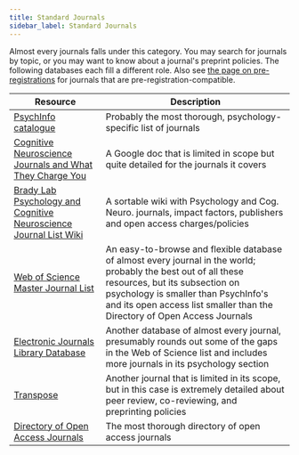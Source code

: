 ```yaml
---
title: Standard Journals
sidebar_label: Standard Journals
---
```


Almost every journals falls under this category. You may search for journals by topic, or you may want to know about a journal's preprint policies. The following databases each fill a different role. Also see [the page on pre-registrations](/running-studies/preparation/reg-reports-journals) for journals that are pre-registration-compatible.

| Resource | Description |
|----------|-------------|
|[PsychInfo catalogue](https://www.apa.org/pubs/databases/psycinfo/coverage) | Probably the most thorough, psychology-specific list of journals |
|[Cognitive Neuroscience Journals and What They Charge You](https://docs.google.com/spreadsheets/d/1E67ONXzXib5i6JeR9ushlE5VL8NtA4vHnomubs64I1M/edit?rm=minimal#gid=0) | A Google doc that is limited in scope but quite detailed for the journals it covers |
|[Brady Lab Psychology and Cognitive Neuroscience Journal List Wiki](https://bradylab.ucsd.edu/journal) | A sortable wiki with Psychology and Cog. Neuro. journals, impact factors, publishers and open access charges/policies |
| [Web of Science Master Journal List](https://mjl.clarivate.com/search-results) | An easy-to-browse and flexible database of almost every journal in the world; probably the best out of all these resources, but its subsection on psychology is smaller than PsychInfo's and its open access list smaller than the Directory of Open Access Journals |
| [Electronic Journals Library Database](http://rzblx1.uni-regensburg.de/ezeit/about.phtml?lang=en) | Another database of almost every journal, presumably rounds out some of the gaps in the Web of Science list and includes more journals in its psychology section |
[Transpose](https://transpose-publishing.github.io) | Another journal that is limited in its scope, but in this case is extremely detailed about peer review, co-reviewing, and preprinting policies
[Directory of Open Access Journals](https://doaj.org) | The most thorough directory of open access journals |
